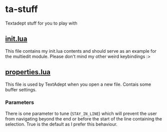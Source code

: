 # ta-stuff
Textadept stuff for you to play with

## [init.lua](init.lua)

This file contains my init.lua contents and should serve as an example for the multiedit module.
Please don't mind my other weird keybindings :>

## [properties.lua](properties.lua)
This file is used by TextAdept when you open a new file. Contais some buffer settings.

### Parameters
There is one parameter to tune (`STAY_IN_LINE`) which will prevent the user from navigating beyond the end or before the start of the line containing the selection. True is the default as I prefer this behaviour.
